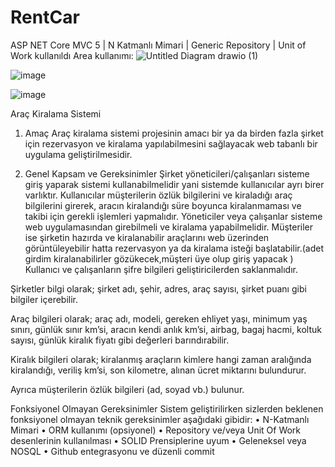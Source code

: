 # RentCar
 
 ASP NET Core MVC 5 | N Katmanlı Mimari | Generic Repository | Unit of Work kullanıldı
 Area kullanımı:
 ![Untitled Diagram drawio (1)](https://user-images.githubusercontent.com/85437211/148270798-7dff0596-b780-441c-b264-9a380e026a91.png)

![image](https://user-images.githubusercontent.com/85437211/148270503-5f702f2a-904e-44a5-9762-49e7ee3d5c49.png)

![image](https://user-images.githubusercontent.com/85437211/148450815-c7045027-70d8-427b-94a3-f4a90d995bab.png)

Araç Kiralama Sistemi
1.	Amaç
Araç kiralama sistemi projesinin amacı bir ya da birden fazla şirket için rezervasyon ve kiralama yapılabilmesini sağlayacak web tabanlı bir uygulama geliştirilmesidir.

2.	Genel Kapsam ve Gereksinimler
Şirket yöneticileri/çalışanları sisteme giriş yaparak sistemi kullanabilmelidir yani sistemde kullanıcılar ayrı birer varlıktır. Kullanıcılar müşterilerin özlük bilgilerini ve kiraladığı araç bilgilerini girerek, aracın kiralandığı süre boyunca kiralanmaması ve takibi için gerekli işlemleri yapmalıdır. Yöneticiler veya çalışanlar sisteme web uygulamasından girebilmeli ve kiralama yapabilmelidir. Müşteriler ise şirketin hazırda ve kiralanabilir araçlarını web üzerinden görüntüleyebilir hatta rezervasyon ya da kiralama isteği başlatabilir.(adet girdim kiralanabilirler gözükecek,müşteri üye olup giriş yapacak ) Kullanıcı ve çalışanların şifre bilgileri geliştiricilerden saklanmalıdır.

Şirketler bilgi olarak; şirket adı, şehir, adres, araç sayısı, şirket puanı gibi bilgiler içerebilir.

Araç bilgileri olarak; araç adı, modeli, gereken ehliyet yaşı, minimum yaş sınırı, günlük sınır km’si, aracın kendi anlık km’si, airbag, bagaj hacmi, koltuk sayısı, günlük kiralık fiyatı gibi değerleri barındırabilir.

Kiralık bilgileri olarak; kiralanmış araçların kimlere hangi zaman aralığında kiralandığı, veriliş km’si, son kilometre, alınan ücret miktarını bulundurur.

Ayrıca müşterilerin özlük bilgileri (ad, soyad vb.) bulunur.

Fonksiyonel Olmayan Gereksinimler
Sistem geliştirilirken sizlerden beklenen fonksiyonel olmayan teknik gereksinimler aşağıdaki gibidir:
•	N-Katmanlı Mimari 
•	ORM kullanımı (opsiyonel) 
•	Repository ve/veya Unit Of Work desenlerinin kullanılması 
•	SOLID Prensiplerine uyum 
•	Geleneksel veya NOSQL 
•	Github entegrasyonu ve düzenli commit  
